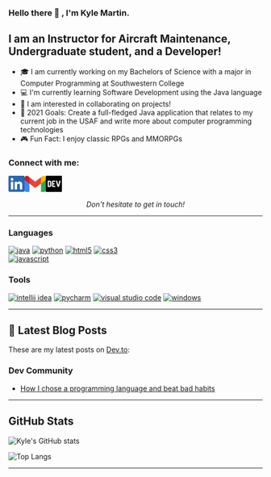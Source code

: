 ### Hello there :wave: , I'm Kyle Martin.

## I am an Instructor for Aircraft Maintenance, Undergraduate student, and a Developer!
- :mortar_board: I am currently working on my Bachelors of Science with a major in Computer Programming at Southwestern College
- :computer: I'm currently learning Software Development using the Java language
- :satellite: I am interested in collaborating on projects!
- :calendar: 2021 Goals: Create a full-fledged Java application that relates to my current job in the USAF and write more about computer programming technologies
- :video_game: Fun Fact: I enjoy classic RPGs and MMORPGs 

### Connect with me:
	
[<img align="left" alt="Kyle | LinkedIn" height="32" src="./SocialLogo/LinkedIn.png" />][linkedin]
[<img align="left" alt="Kyle | Gmail" height="32" src="./SocialLogo/Gmail.png" />][gmail]
[<img align="left" alt="Kyle | Dev" height="32" src="./SocialLogo/Dev.png" />][dev]

<br><br>

<p align=center>
<em>Don't hesitate to get in touch!</em>
</p>

---

### Languages

[<img alt="java" width="48" src="https://img.icons8.com/color/240/000000/java-coffee-cup-logo.png" />][Java]
[<img alt="python" width="48" src="https://img.icons8.com/color/240/000000/python.png" />][Python]
[<img alt="html5" width="48" src="https://img.icons8.com/color/240/000000/html-5.png" />][HTML5]
[<img alt="css3" width="48" src="https://img.icons8.com/color/240/000000/css3.png" />][CSS3]	
[<img alt="javascript" width="48" src="https://img.icons8.com/color/240/000000/javascript.png" />][JS]


### Tools 
[<img alt="intellij idea" width="48" src="https://img.icons8.com/color/240/000000/intellij-idea.png" />][IntelliJ]
[<img alt="pycharm" width="48" src="https://img.icons8.com/color/240/000000/pycharm.png" />][PyCharm]
[<img alt="visual studio code" width="48" src="https://img.icons8.com/fluent/240/000000/visual-studio-code-2019.png" />][VScode]
[<img alt="windows" width="48" src="https://img.icons8.com/color/240/000000/windows-10.png" />][Windows]

--- 

## :memo: Latest Blog Posts

These are my latest posts on [Dev.to](https://dev.to/thesnowmanndev):

### Dev Community

<!-- DEVTO:START -->
- [How I chose a programming language and beat bad habits](https://dev.to/thesnowmanndev/how-i-chose-a-programming-language-and-beat-bad-habits-2fa7)
<!-- DEVTO:END -->

---

## GitHub Stats

![Kyle's GitHub stats](https://github-readme-stats.vercel.app/api?username=Thesnowmanndev&count_private=true&include_all_commits=true&show_icons=true&theme=algolia)

![Top Langs](https://github-readme-stats.vercel.app/api/top-langs/?username=Thesnowmanndev&theme=algolia)

---

[linkedin]: https://www.linkedin.com/in/developer-kyle-martin/
[gmail]: mailto:kyle.martin.0819@gmail.com
[dev]: https://dev.to/thesnowmanndev	

[Java]: https://docs.oracle.com/en/java/
[Python]: https://www.python.org/
[HTML5]: https://developer.mozilla.org/en-US/docs/Web/HTML
[CSS3]: https://developer.mozilla.org/en-US/docs/Web/CSS
[JS]: https://developer.mozilla.org/en-US/docs/Web/JavaScript

[IntelliJ]: https://www.jetbrains.com/idea/
[PyCharm]: https://www.jetbrains.com/pycharm/
[VScode]: https://code.visualstudio.com/
[Windows]: https://www.microsoft.com/en-us/windows
